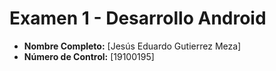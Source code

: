 # Examen 1 - Desarrollo Android

- **Nombre Completo:** [Jesús Eduardo Gutierrez Meza]
- **Número de Control:** [19100195]
